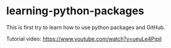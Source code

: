 # learning-python-packages
This is first try to learn how to use python packages and GitHub.

Tutorial video: https://www.youtube.com/watch?v=ueuLe4PipiI

